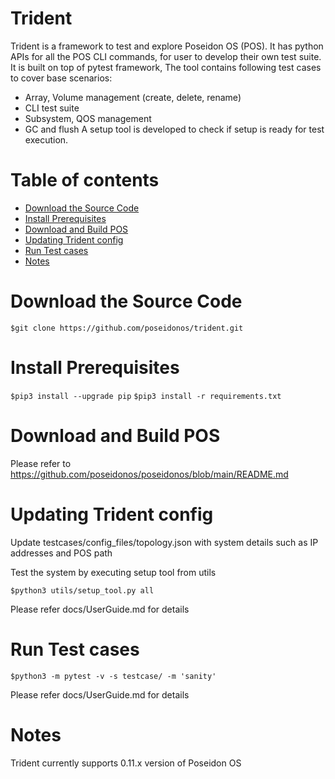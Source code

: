 # Trident
Trident is a framework to test and explore Poseidon OS (POS). It has python APIs for all the POS CLI commands, for user to develop their own test suite.
It is built on top of pytest framework, The tool contains following test cases to cover base scenarios:
- Array, Volume management (create, delete, rename)
- CLI test suite
- Subsystem, QOS management
- GC and flush
A setup tool is developed to check if setup is ready for test execution.

# Table of contents
- [Download the Source Code](#download-the-source-code)
- [Install Prerequisites](#install-prerequisites)
- [Download and Build POS](#download-and-build-pos)
- [Updating Trident config](#updating-trident-config)
- [Run Test cases](#run-test-cases)
- [Notes](#notes)
# Download the Source Code

`$git clone https://github.com/poseidonos/trident.git`

# Install Prerequisites
`$pip3 install --upgrade pip`
`$pip3 install -r requirements.txt`

# Download and Build POS
Please refer to https://github.com/poseidonos/poseidonos/blob/main/README.md 

# Updating Trident config
Update testcases/config_files/topology.json with system details such as IP addresses and POS path

Test the system by executing setup tool from utils

`$python3 utils/setup_tool.py all`

Please refer docs/UserGuide.md for details

# Run Test cases
`$python3 -m pytest -v -s testcase/ -m 'sanity' `

Please refer docs/UserGuide.md for details

# Notes
Trident currently supports 0.11.x version of Poseidon OS


